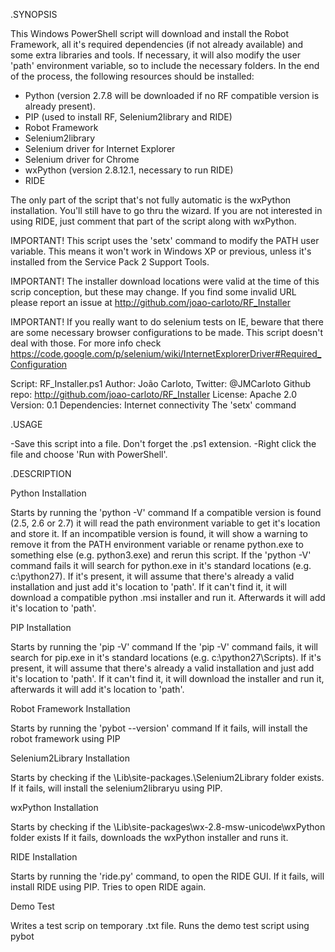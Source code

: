 .SYNOPSIS

This Windows PowerShell script will download and install the Robot Framework, all it's required dependencies (if not already available) and some extra libraries and tools.
If necessary, it will also modify the user 'path' environment variable, so to include the necessary folders.
In the end of the process, the following resources should be installed:
- Python (version 2.7.8 will be downloaded if no RF compatible version is already present).
- PIP (used to install RF, Selenium2library and RIDE)
- Robot Framework
- Selenium2library
- Selenium driver for Internet Explorer
- Selenium driver for Chrome 
- wxPython (version 2.8.12.1, necessary to run RIDE)
- RIDE

The only part of the script that's not fully automatic is the wxPython installation. You'll still have to go thru the wizard.
If you are not interested in using RIDE, just comment that part of the script along with wxPython.

IMPORTANT! This script uses the 'setx' command to modify the PATH user variable. 
This means it won't work in Windows XP or previous, unless it's installed from the Service Pack 2 Support Tools.

IMPORTANT! The installer download locations were valid at the time of this scrip conception, but these may change. 
If you find some invalid URL please report an issue at http://github.com/joao-carloto/RF_Installer

IMPORTANT! If you really want to do selenium tests on IE, beware that there are some necessary browser configurations to be made.
This script doesn't deal with those. For more info check https://code.google.com/p/selenium/wiki/InternetExplorerDriver#Required_Configuration

Script: RF_Installer.ps1
Author: João Carloto, Twitter: @JMCarloto
Github repo: http://github.com/joao-carloto/RF_Installer
License: Apache 2.0
Version: 0.1
Dependencies: Internet connectivity
              The 'setx' command


.USAGE

-Save this script into a file. Don't forget the .ps1 extension.
-Right click the file and choose 'Run with PowerShell'.


.DESCRIPTION

Python Installation

Starts by running the 'python -V' command
If a compatible version is found (2.5, 2.6 or 2.7) it will read the path environment variable to get it's location and store it.
If an incompatible version is found, it will show a warning to remove it from the PATH environment variable or rename python.exe to something else (e.g. python3.exe) and rerun this script.
If the 'python -V' command fails it will search for python.exe in it's standard locations (e.g. c:\python27\).
If it's present, it will assume that there's already a valid installation and just add it's location to 'path'.
If it can't find it, it will download a compatible python .msi installer and run it. Afterwards it will add it's location to 'path'.


PIP Installation

Starts by running the 'pip -V' command
If the 'pip -V' command fails, it will search for pip.exe in it's standard locations (e.g. c:\python27\Scripts\).
If it's present, it will assume that there's already a valid installation and just add it's location to 'path'.
If it can't find it, it will download the installer and run it, afterwards it will add it's location to 'path'.


Robot Framework Installation

Starts by running the 'pybot --version' command
If it fails, will install the robot framework using PIP


Selenium2Library Installation

Starts by checking if the <python folder>\Lib\site-packages.\Selenium2Library folder exists.
If it fails, will install the selenium2libraryu using PIP.


wxPython Installation

Starts by checking if the <python folder>\Lib\site-packages\wx-2.8-msw-unicode\wxPython folder exists
If it fails, downloads the wxPython installer and runs it.


RIDE Installation

Starts by running the 'ride.py' command, to open the RIDE GUI.
If it fails, will install RIDE using PIP.
Tries to open RIDE again.


Demo Test

Writes a test scrip on temporary .txt file.
Runs the demo test script using pybot